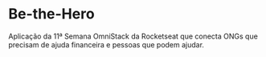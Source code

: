 # Be-the-Hero

Aplicação da 11ª Semana OmniStack da Rocketseat que conecta ONGs que precisam de ajuda financeira e pessoas que podem ajudar.
